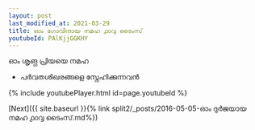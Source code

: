 ```yaml
---
layout: post
last_modified_at: 2021-03-29
title: ഓം ഗോവിന്ദായ നമഹ ൧൦൮ ടൈംസ്
youtubeId: PAlKjjGGKHY
---
```

 
 
 ഓം ശൃങ്ഗ പ്രിയയെ നമഹ 
 
 -  പർവതശിഖരങ്ങളെ സ്നേഹിക്കുന്നവൻ 
 
  
 
  
 
 
 
 
 
 


{% include youtubePlayer.html id=page.youtubeId %}
 
[Next]({{ site.baseurl }}{% link  split2/_posts/2016-05-05-ഓം ദുർജയായ നമഹ ൧൦൮ ടൈംസ്.md%})
 
